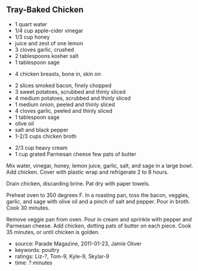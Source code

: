 Tray-Baked Chicken
------------------

- 1 quart water
- 1/4 cup apple-cider vinegar
- 1/3 cup honey
- juice and zest of one lemon
- 3 cloves garlic, crushed
- 2 tablespoons kosher salt
- 1 tablespoon sage
<!-- -->
- 4 chicken breasts, bone in, skin on
<!-- -->
- 2 slices smoked bacon, finely chopped
- 3 sweet potatoes, scrubbed and thinly sliced
- 4 medium potatoes, scrubbed and thinly sliced
- 1 medium onion, peeled and thinly sliced
- 4 cloves garlic, peeled and thinly sliced
- 1 tablespoon sage
- olive oil
- salt and black pepper
- 1-2/3 cups chicken broth
<!-- -->
- 2/3 cup heavy cream
- 1 cup grated Parmesan cheese
few pats of butter

Mix water, vinegar, honey, lemon juice, garlic, salt, and sage in a
large bowl.  Add chicken.  Cover with plastic wrap and refrigerate 2
to 8 hours.

Drain chicken, discarding brine.  Pat dry with paper towels.

Preheat oven to 350 degrees F.  In a roasting pan, toss the bacon,
veggies, garlic, and sage with olive oil and a pinch of salt and
pepper.  Pour in broth.  Cook 30 minutes.

Remove veggie pan from oven.  Pour in cream and sprinkle with pepper
and Parmesan cheese.  Add chicken, dotting pats of butter on each
piece.  Cook 35 minutes, or until chicken is golden.

- source: Parade Magazine, 2011-01-23, Jamie Oliver
- keywords: poultry
- ratings: Liz-?, Tom-9, Kyle-9, Skylar-9
- time: ? minutes
